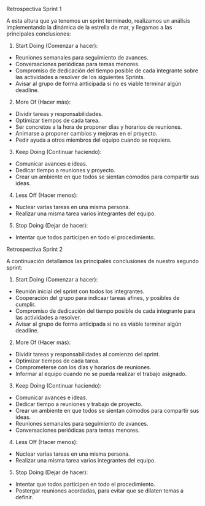 Retrospectiva Sprint 1

A esta altura que ya tenemos un sprint terminado, realizamos un análisis implementando la
dinámica de la estrella de mar, y llegamos a las principales conclusiones:

1.	Start Doing (Comenzar a hacer):

-	Reuniones semanales para seguimiento de avances.
-	Conversaciones periódicas para temas menores.
-	Compromiso de dedicación del tiempo posible de cada integrante sobre las actividades a resolver de los siguientes Sprints.
-	Avisar al grupo de forma anticipada si no es viable terminar algún deadline.

2.	More Of (Hacer más):

-	Dividir tareas y responsabilidades.
-	Optimizar tiempos de cada tarea.
-	Ser concretos a la hora de proponer días y horarios de reuniones.
-	Animarse a proponer cambios y mejoras en el proyecto.
-	Pedir ayuda a otros miembros del equipo cuando se requiera.

3.	Keep Doing (Continuar haciendo):

-	Comunicar avances e ideas.
-	Dedicar tiempo a reuniones y proyecto.
-	Crear un ambiente en que todos se sientan cómodos para compartir sus ideas.

4.	Less Off (Hacer menos):

-	Nuclear varias tareas en una misma persona.
-	Realizar una misma tarea varios integrantes del equipo.

5.	Stop Doing (Dejar de hacer):
-	Intentar que todos participen en todo el procedimiento.


Retrospectiva Sprint 2

A continuación detallamos las principales conclusiones de nuestro segundo sprint:

1.	Start Doing (Comenzar a hacer):

- Reunión inicial del sprint con todos los integrantes.
- Cooperación del grupo para indicaar tareas afines, y posibles de cumplir.
-	Compromiso de dedicación del tiempo posible de cada integrante para las actividades a resolver.
-	Avisar al grupo de forma anticipada si no es viable terminar algún deadline.

2.	More Of (Hacer más):

-	Dividir tareas y responsabilidades al comienzo del sprint.
-	Optimizar tiempos de cada tarea.
-	Comprometerse con los días y horarios de reuniones.
-	Informar al equipo cuando no se pueda realizar el trabajo asignado.

3.	Keep Doing (Continuar haciendo):

-	Comunicar avances e ideas.
-	Dedicar tiempo a reuniones y trabajo de proyecto.
-	Crear un ambiente en que todos se sientan cómodos para compartir sus ideas.
-	Reuniones semanales para seguimiento de avances.
-	Conversaciones periódicas para temas menores.

4.	Less Off (Hacer menos):

-	Nuclear varias tareas en una misma persona.
-	Realizar una misma tarea varios integrantes del equipo.

5.	Stop Doing (Dejar de hacer):
-	Intentar que todos participen en todo el procedimiento.
-	Postergar reuniones acordadas, para evitar que se dilaten temas a definir.


